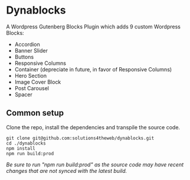 # Dynablocks

A Wordpress Gutenberg Blocks Plugin which adds 9 custom Wordpress Blocks:

- Accordion
- Banner Slider
- Buttons
- Responsive Columns
- Container (depreciate in future, in favor of Responsive Columns)
- Hero Section
- Image Cover Block
- Post Carousel
- Spacer

## Common setup

Clone the repo, install the dependencies and transpile the source code.

```
git clone git@github.com:solutions4theweb/dynablocks.git
cd ./dynablocks
npm install
npm run build:prod
```

_Be sure to run "npm run build:prod" as the source code may have recent changes that are not synced with the latest build._

